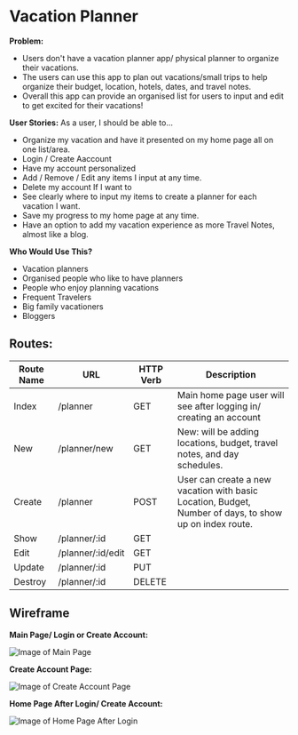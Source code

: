 # Vacation Planner

**Problem:** 
- Users don't have a vacation planner app/ physical planner to organize their vacations.
- The users can use this app to plan out vacations/small trips to help organize their budget, location, hotels, dates, and travel notes.
- Overall this app can provide an organised list for users to input and edit to get excited for their vacations!

**User Stories:**
As a user, I should be able to...
- Organize my vacation and have it presented on my home page all on one list/area.
- Login / Create Aaccount
- Have my account personalized
- Add / Remove / Edit any items I input at any time.
- Delete my account If I want to
- See clearly where to input my items to create a planner for each vacation I want.
- Save my progress to my home page at any time.
- Have an option to add my vacation experience as more Travel Notes, almost like a blog.

**Who Would Use This?** 
- Vacation planners
- Organised people who like to have planners
- People who enjoy planning vacations
- Frequent Travelers
- Big family vacationers
- Bloggers

## Routes:

Route Name | URL | HTTP Verb | Description
---------- | --- | --------- | -----------
Index | /planner | GET | Main home page user will see after logging in/ creating an account
New | /planner/new | GET | New: will be adding locations, budget, travel notes, and day schedules.
Create | /planner | POST | User can create a new vacation with basic Location, Budget, Number of days, to show up on index route.
Show | /planner/:id | GET |
Edit | /planner/:id/edit | GET |
Update | /planner/:id | PUT |
Destroy | /planner/:id | DELETE |

## Wireframe 

**Main Page/ Login or Create Account:**

![Image of Main Page](https://lh3.googleusercontent.com/iVEhSCaLCTiWXNpWjjzg_ZXXi-uucy5-WXlZ1W9EmtagWPIJ_SswLYMJMqUTLyaoudzJ3iPGcce2PfKO2cfKzAWBSdawM51KAnLisoTtdVIusg1Q-VWCFsQHOHczbQa1Vk8Xpfq--UslUSrOEJd28T_LqhRzuxyZaoZUAJySwi2IpyOB4o2u2yoUIDmlWS39UQhnAH5NKWGKazk6n9N8RicKpZx9o3mXctpLmj76v0kY-cFFausohat7O893YzVi_H2rBgJ1P95i1uXQchCNlDcycCiaHLj8Vb2L6QQmX0pOZUs4FtKp2YmTTWlMx3w8EH5WQ8H5vj-1VV0t9hHXsifqn498WdMspqaGaOCBnHpgyJGGmgr436WS6FV6f9ph5vZqBmUPhbsU1GinxVhuD9jglG2Ox4cbuH5g-XEl8lY48Zn_4X2TPrt5iwGwLhgrBKlLotkJLFIWqGHQpoU1cVIpVAM8hVLfQXFd_X0t1pEMkr4XDeWJg7avR1bUOv6xvL2cKJU_4qhwvQTQ79U4eYKXUlPV0koa7eeS_p9pzGCKAXYedikFvRba2nLfYNE_Dz2bEQP51O9g1i2csEeA9pnTlSXGkruZiLoDXeLGutLRfSZbK_d1k4FqW1obsHtrWFSFQOo6-5o5qG7pADMvEBHsKUjOUBZ2cPbIVMyeLNz4m4X_dIvYTl-I2LwrPelTZeqBHq1vCisDHEpGtGdpkg=w558-h645-no?authuser=1)

**Create Account Page:**

![Image of Create Account Page](https://lh3.googleusercontent.com/IumhEYPh-u2MaR1JWvrK3YyxwgJkCzz2vk4t1aDWrQGNcD5IT6nSVOGikukQxjxybT26xub-O40ormEzhOl6e1SLZ8n3WIp5KVkSGi9KEFn3GI428kUmraEoDT_xjYMRdFdrGghoKevxLhLgVb7Z0Kv4GF8HU4y42SAunAl-z9XA1Qrpd0cJSr2s0a1aQRy1lASL3YVWKdbzO3mEsKzSl_lF5EyWTtLaK-0AodKzGhFZfTXH71catlMZWdWtiQV74Q0VDNZYJYSkiVXRC9POAof9dFRio95kSXk9_odSQcvYA1yj7h5J5gx0Ej_SAdpXUTYPhZWHUx5hqRk69h0rl7cMecIMtU_rb4zV_mTdRFnBUWRVietYAf9Otmo3uqdTOPEEp6rqx-qCbK_IdL6hdvz4GQE7RPIklu4uFG79FnhhDBn7AqmywcLCA61onvXDZxG3BQl2db50800y_cOpghFklyvZFHZTBOue_OpezPPw_HhDFPpnGPwlpECTc7psPzegydnZbm20JBokb4CBhNwPUNZqTwsaVX5YPe8v4IZhVCY0ERNmJwp1zzV-6Vt5JDwHSfC4DLO6lqxntxIeCjWSUOh7oIDs8biwTiX9sRlgFc8-TReRe2meXxYlNJ1JdWGwx5dh13R-rAQOWZeEfL-YVTdy4471kuX9cH9PACWVdyI-MmiZxPGTjBlSp7VWd1Au00ZM8wqD6b-3GRhdww=w583-h646-no?authuser=1)

**Home Page After Login/ Create Account:**

![Image of Home Page After Login](https://lh3.googleusercontent.com/rZPqwp4ipunoH6xPNY79tpsaE64gXuGWDUvhNtuyYgxaH5B-xFNnnjATicQ5Yxz_5MSKTDgSMlvBTW2OdUG1JHSSMW4bNXQXvCehC5DKcn9BPEG96SY8sHIS1gFHt8OY6zlRnRyvPrqKluTytazn0gAy459pEj1PGfdsG-nch_LY-oUYSYToAwgYTvqbRXSqudppi4FLJslRlF8A47Zf0KAHeT663AZPm7Ef2Lf2g8Fl9RL4K3sa2ayL3kg-ONeS9Wnkz4XwqU7lb4LNgefgOimcPZF1uhI98Q5cEMoPKPk0O9AXf40XWmNdp8MT4FVFboxjiedoqFTW3peNTSnWiRjE1NnQFyAZiIFaK73MCT5w4sXL0Ykd9gjOn1YqAwDOU95njjm2Uxk-0nvKE3VhIG7eXxbw6eGuGz9Y89bwJDy6SbDBdL_RaMVZE1ISDGKlrEtL1AhuXxi8ULh5ergObSEy2GAXOMS4WRTsXJ1yiwLmjkuPCGO4yjcKgnCn6y0IajcJx-RKZAtHHk33y8GdZFrFK0YSfjsTdjAVXEugpP6Wtq9b_Xs8TO20UOT7rwmtfie92S9cnK2QU-BvMYE-_DrxWHSoij-a4t6opejc0K6674NZc-d2qE51iFGNWY9oEe-_HJ9mgdcezDG6RM0wolHmNHHqBSebUTYgdo5wk3f3mqIsOelJeU00g5HnGu9hBKiKi8EoEbICopVCTQ15gA=w673-h811-no?authuser=1)
